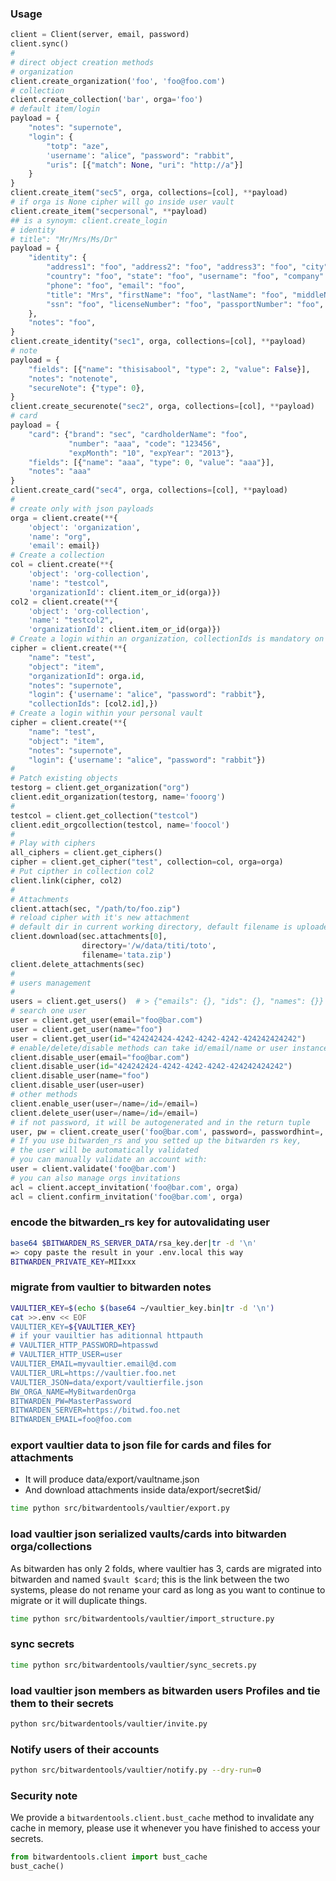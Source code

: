 
### Usage

```python
client = Client(server, email, password)
client.sync()
#
# direct object creation methods
# organization
client.create_organization('foo', 'foo@foo.com')
# collection
client.create_collection('bar', orga='foo')
# default item/login
payload = {
    "notes": "supernote",
    "login": {
        "totp": "aze",
        'username': "alice", "password": "rabbit",
        "uris": [{"match": None, "uri": "http://a"}]
    }
}
client.create_item("sec5", orga, collections=[col], **payload)
# if orga is None cipher will go inside user vault
client.create_item("secpersonal", **payload)
## is a synoym: client.create_login
# identity
# title": "Mr/Mrs/Ms/Dr"
payload = {
    "identity": {
        "address1": "foo", "address2": "foo", "address3": "foo", "city": "foo", "postalCode": "foo",
        "country": "foo", "state": "foo", "username": "foo", "company": "foo",
        "phone": "foo", "email": "foo",
        "title": "Mrs", "firstName": "foo", "lastName": "foo", "middleName": "foo",
        "ssn": "foo", "licenseNumber": "foo", "passportNumber": "foo",
    },
    "notes": "foo",
}
client.create_identity("sec1", orga, collections=[col], **payload)
# note
payload = {
    "fields": [{"name": "thisisabool", "type": 2, "value": False}],
    "notes": "notenote",
    "secureNote": {"type": 0},
}
client.create_securenote("sec2", orga, collections=[col], **payload)
# card
payload = {
    "card": {"brand": "sec", "cardholderName": "foo",
             "number": "aaa", "code": "123456",
             "expMonth": "10", "expYear": "2013"},
    "fields": [{"name": "aaa", "type": 0, "value": "aaa"}],
    "notes": "aaa"
}
client.create_card("sec4", orga, collections=[col], **payload)
#
# create only with json payloads
orga = client.create(**{
    'object': 'organization',
    'name': "org",
    'email': email})
# Create a collection
col = client.create(**{
    'object': 'org-collection',
    'name': "testcol",
    'organizationId': client.item_or_id(orga)})
col2 = client.create(**{
    'object': 'org-collection',
    'name': "testcol2",
    'organizationId': client.item_or_id(orga)})
# Create a login within an organization, collectionIds is mandatory on bitwarden_rs 1.19+
cipher = client.create(**{
    "name": "test",
    "object": "item",
    "organizationId": orga.id,
    "notes": "supernote",
    "login": {'username': "alice", "password": "rabbit"},
    "collectionIds": [col2.id],})
# Create a login within your personal vault
cipher = client.create(**{
    "name": "test",
    "object": "item",
    "notes": "supernote",
    "login": {'username': "alice", "password": "rabbit"})
#
# Patch existing objects
testorg = client.get_organization("org")
client.edit_organization(testorg, name='fooorg')
#
testcol = client.get_collection("testcol")
client.edit_orgcollection(testcol, name='foocol')
#
# Play with ciphers
all_ciphers = client.get_ciphers()
cipher = client.get_cipher("test", collection=col, orga=orga)
# Put cipther in collection col2
client.link(cipher, col2)
#
# Attachments
client.attach(sec, "/path/to/foo.zip")
# reload cipher with it's new attachment
# default dir in current working directory, default filename is uploaded filename
client.download(sec.attachments[0],
                directory='/w/data/titi/toto',
                filename='tata.zip')
client.delete_attachments(sec)
#
# users management
#
users = client.get_users()  # > {"emails": {}, "ids": {}, "names": {}} users indexed dicts
# search one user
user = client.get_user(email="foo@bar.com")
user = client.get_user(name="foo")
user = client.get_user(id="424242424-4242-4242-4242-424242424242")
# enable/delete/disable methods can take id/email/name or user instances as kwargs:
client.disable_user(email="foo@bar.com")
client.disable_user(id="424242424-4242-4242-4242-424242424242")
client.disable_user(name="foo")
client.disable_user(user=user)
# other methods
client.enable_user(user=/name=/id=/email=)
client.delete_user(user=/name=/id=/email=)
# if not password, it will be autogenerated and in the return tuple
user, pw = client.create_user('foo@bar.com', password=, passwordhint=, name=)
# If you use bitwarden_rs and you setted up the bitwarden rs key,
# the user will be automatically validated
# you can manually validate an account with:
user = client.validate('foo@bar.com')
# you can also manage orgs invitations
acl = client.accept_invitation('foo@bar.com', orga)
acl = client.confirm_invitation('foo@bar.com', orga)
```

### encode the bitwarden_rs key for autovalidating user
```sh
base64 $BITWARDEN_RS_SERVER_DATA/rsa_key.der|tr -d '\n'
=> copy paste the result in your .env.local this way
BITWARDEN_PRIVATE_KEY=MIIxxx
```


### migrate from vaultier to bitwarden notes

```sh
VAULTIER_KEY=$(echo $(base64 ~/vaultier_key.bin|tr -d '\n')
cat >>.env << EOF
VAULTIER_KEY=${VAULTIER_KEY}
# if your vauiltier has aditionnal httpauth
# VAULTIER_HTTP_PASSWORD=htpasswd
# VAULTIER_HTTP_USER=user
VAULTIER_EMAIL=myvaultier.email@d.com
VAULTIER_URL=https://vaultier.foo.net
VAULTIER_JSON=data/export/vaultierfile.json
BW_ORGA_NAME=MyBitwardenOrga
BITWARDEN_PW=MasterPassword
BITWARDEN_SERVER=https://bitwd.foo.net
BITWARDEN_EMAIL=foo@foo.com
```

### export vaultier data to json file for cards and files for attachments
- It will produce data/export/vaultname.json
- And download attachments inside data/export/secret$id/

```sh
time python src/bitwardentools/vaultier/export.py
```

### load vaultier json serialized vaults/cards into bitwarden orga/collections
As bitwarden has only 2 folds, where vaultier has 3, cards are migrated into bitwarden and named `$vault $card`; this is the link between the two systems, please do not rename your card as long as you want to continue to migrate or it will duplicate things.
```sh
time python src/bitwardentools/vaultier/import_structure.py
```

### sync secrets
```sh
time python src/bitwardentools/vaultier/sync_secrets.py
```

### load vaultier json members as bitwarden users Profiles and tie them to their secrets
```sh
python src/bitwardentools/vaultier/invite.py
```
### Notify users of their accounts
```sh
python src/bitwardentools/vaultier/notify.py --dry-run=0
```

### Security note
We provide a ``bitwardentools.client.bust_cache`` method to invalidate any cache in memory, please use it whenever you have finished to access your secrets.

```python
from bitwardentools.client import bust_cache
bust_cache()
```

